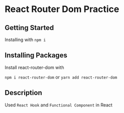# React Router Dom Practice

## Getting Started

Installing with `npm i`

## Installing Packages

Install react-router-dom with

 `npm i react-router-dom` 
 or 
 `yarn add react-router-dom`

## Description

Used `React Hook` and `Functional Component` in React